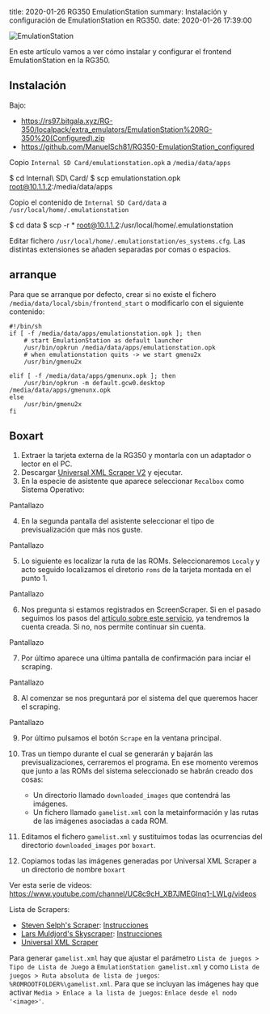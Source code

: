 title: 2020-01-26 RG350 EmulationStation
summary: Instalación y configuración de EmulationStation en RG350.
date: 2020-01-26 17:39:00

![EmulationStation](/images/posts/emulationstation.png)

En este artículo vamos a ver cómo instalar y configurar el frontend EmulationStation en la RG350.

## Instalación

Bajo:

* https://rs97.bitgala.xyz/RG-350/localpack/extra_emulators/EmulationStation%20RG-350%20(Configured).zip
* https://github.com/ManuelSch81/RG350-EmulationStation_configured

Copio `Internal SD Card/emulationstation.opk` a `/media/data/apps`

$ cd Internal\ SD\ Card/
$ scp emulationstation.opk root@10.1.1.2:/media/data/apps

Copio el contenido de `Internal SD Card/data` a `/usr/local/home/.emulationstation`

$ cd data
$ scp -r * root@10.1.1.2:/usr/local/home/.emulationstation


Editar fichero `/usr/local/home/.emulationstation/es_systems.cfg`. Las distintas extensiones se añaden separadas por comas o espacios.

## arranque

Para que se arranque por defecto, crear si no existe el fichero `/media/data/local/sbin/frontend_start` o modificarlo con el siguiente contenido:

```
#!/bin/sh
if [ -f /media/data/apps/emulationstation.opk ]; then
    # start EmulationStation as default launcher
    /usr/bin/opkrun /media/data/apps/emulationstation.opk
    # when emulationstation quits -> we start gmenu2x
    /usr/bin/gmenu2x

elif [ -f /media/data/apps/gmenunx.opk ]; then
    /usr/bin/opkrun -m default.gcw0.desktop /media/data/apps/gmenunx.opk
else
    /usr/bin/gmenu2x
fi
```

## Boxart

1. Extraer la tarjeta externa de la RG350 y montarla con un adaptador o lector en el PC.
2. Descargar [Universal XML Scraper V2](https://github.com/Universal-Rom-Tools/Universal-XML-Scraper/releases) y ejecutar.
3. En la especie de asistente que aparece seleccionar `Recalbox` como Sistema Operativo:

Pantallazo

4. En la segunda pantalla del asistente seleccionar el tipo de previsualización que más nos guste.

Pantallazo

5. Lo siguiente es localizar la ruta de las ROMs. Seleccionaremos `Localy` y acto seguido localizamos el diretorio `roms` de la tarjeta montada en el punto 1.

Pantallazo

6. Nos pregunta si estamos registrados en ScreenScraper. Si en el pasado seguimos los pasos del [artículo sobre este servicio](/2020-01-11-rg350_scraper.html), ya tendremos la cuenta creada. Si no, nos permite continuar sin cuenta.

Pantallazo

7. Por último aparece una última pantalla de confirmación para inciar el scraping.

Pantallazo

8. Al comenzar se nos preguntará por el sistema del que queremos hacer el scraping.

Pantallazo

9. Por último pulsamos el botón `Scrape` en la ventana principal.

10. Tras un tiempo durante el cual se generarán y bajarán las previsualizaciones, cerraremos el programa. En ese momento veremos que junto a las ROMs del sistema seleccionado se habrán creado dos cosas:

    * Un directorio llamado `downloaded_images` que contendrá las imágenes.
    * Un fichero llamado `gamelist.xml` con la metainformación y las rutas de las imágenes asociadas a cada ROM.

11. Editamos el fichero `gamelist.xml` y sustituimos todas las ocurrencias del directorio `downloaded_images` por `boxart`.

12. Copiamos todas las imágenes generadas por Universal XML Scraper a un directorio de nombre `boxart`

Ver esta serie de videos: https://www.youtube.com/channel/UC8c9cH_XB7JMEGInq1-LWLg/videos

Lista de Scrapers:

* [Steven Selph's Scraper](https://github.com/sselph/scraper): [Instrucciones](https://retropie.org.uk/docs/Scraper/#steven-selphs-scraper)
* [Lars Muldjord's Skyscraper](https://github.com/muldjord/skyscraper): [Instrucciones](https://retropie.org.uk/docs/Scraper/#lars-muldjords-skyscraper)
* [Universal XML Scraper](https://github.com/Universal-Rom-Tools/Universal-XML-Scraper)


Para generar `gamelist.xml` hay que ajustar el parámetro `Lista de juegos > Tipo de Lista de Juego` a `EmulationStation gamelist.xml` y como `Lista de juegos > Ruta absoluta de lista de juegos`: `%ROMROOTFOLDER%\gamelist.xml`.
Para que se incluyan las imágenes hay que activar `Media > Enlace a la lista de juegos`: `Enlace desde el nodo '<image>'`.
